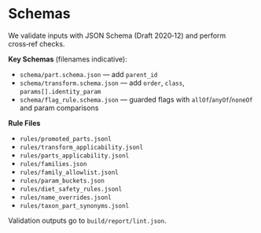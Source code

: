 # Schemas

We validate inputs with JSON Schema (Draft 2020‑12) and perform cross‑ref checks.

**Key Schemas** (filenames indicative):
- `schema/part.schema.json` — add `parent_id`
- `schema/transform.schema.json` — add `order`, `class`, `params[].identity_param`
- `schema/flag_rule.schema.json` — guarded flags with `allOf`/`anyOf`/`noneOf` and param comparisons

**Rule Files**
- `rules/promoted_parts.jsonl`
- `rules/transform_applicability.jsonl`
- `rules/parts_applicability.jsonl`
- `rules/families.json`
- `rules/family_allowlist.jsonl`
- `rules/param_buckets.json`
- `rules/diet_safety_rules.jsonl`
- `rules/name_overrides.jsonl`
- `rules/taxon_part_synonyms.jsonl`

Validation outputs go to `build/report/lint.json`.
